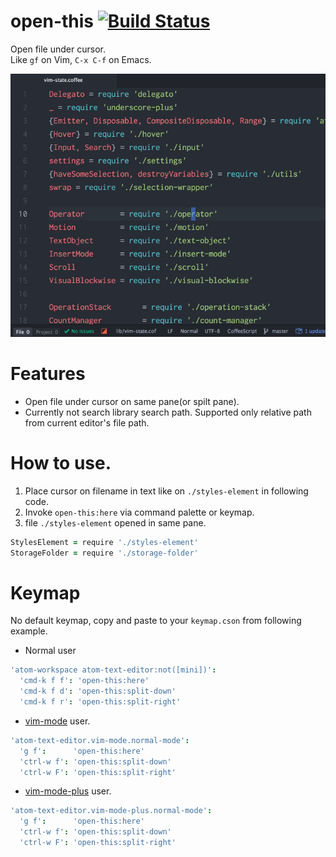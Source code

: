 # open-this [![Build Status](https://travis-ci.org/t9md/atom-open-this.svg)](https://travis-ci.org/t9md/atom-open-this)

Open file under cursor.  
Like `gf` on Vim, `C-x C-f` on Emacs.

![gif](https://raw.githubusercontent.com/t9md/t9md/27a8b5d0b7dc4e080e615467e0daf3727c991835/img/atom-open-this.gif)

# Features

* Open file under cursor on same pane(or spilt pane).
* Currently not search library search path. Supported only relative path from current editor's file path.

# How to use.

1. Place cursor on filename in text like on `./styles-element` in following code.
2. Invoke `open-this:here` via command palette or keymap.
3. file `./styles-element` opened in same pane.

```coffeescript
StylesElement = require './styles-element'
StorageFolder = require './storage-folder'
```

# Keymap

No default keymap, copy and paste to your `keymap.cson` from following example.

* Normal user

```coffeescript
'atom-workspace atom-text-editor:not([mini])':
  'cmd-k f f': 'open-this:here'
  'cmd-k f d': 'open-this:split-down'
  'cmd-k f r': 'open-this:split-right'
```

* [vim-mode](https://atom.io/packages/vim-mode) user.

```coffeescript
'atom-text-editor.vim-mode.normal-mode':
  'g f':      'open-this:here'
  'ctrl-w f': 'open-this:split-down'
  'ctrl-w F': 'open-this:split-right'
```

* [vim-mode-plus](https://atom.io/packages/vim-mode-plus) user.

```coffeescript
'atom-text-editor.vim-mode-plus.normal-mode':
  'g f':      'open-this:here'
  'ctrl-w f': 'open-this:split-down'
  'ctrl-w F': 'open-this:split-right'
```
